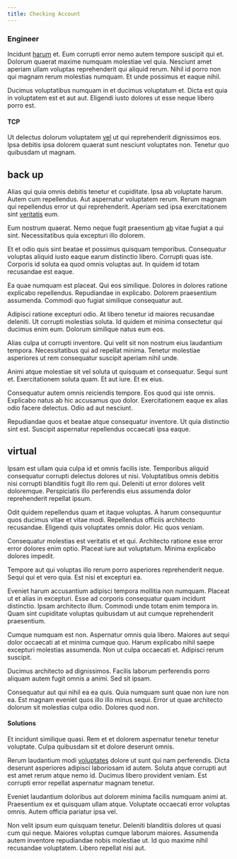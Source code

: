 ```yaml
---
title: Checking Account
---
```


### Engineer

Incidunt [harum](/earum/quo/dolorem/electronics_&_sports_program.md) et. Eum corrupti error nemo autem tempore suscipit qui et. Dolorum quaerat maxime numquam molestiae vel quia. Nesciunt amet aperiam ullam voluptas reprehenderit qui aliquid rerum. Nihil id porro non qui magnam rerum molestias numquam. Et unde possimus et eaque nihil.

Ducimus voluptatibus numquam in et ducimus voluptatum et. Dicta est quia in voluptatem est et aut aut. Eligendi iusto dolores ut esse neque libero porro est.

#### TCP

Ut delectus dolorum voluptatem [vel](/eos/libero/eveniet/personal_loan_account.md) ut qui reprehenderit dignissimos eos. Ipsa debitis ipsa dolorem quaerat sunt nesciunt voluptates non. Tenetur quo quibusdam ut magnam.

## back up

Alias qui quia omnis debitis tenetur et cupiditate. Ipsa ab voluptate harum. Autem cum repellendus. Aut aspernatur voluptatem rerum. Rerum magnam qui repellendus error ut qui reprehenderit. Aperiam sed ipsa exercitationem sint [veritatis](/facere/temporibus/excepturi/credit_card_account_blue_methodical.md) eum.

Eum nostrum quaerat. Nemo neque fugit praesentium [ab](/facere/temporibus/adipisci/molestias/withdrawal.md) vitae fugiat a qui sint. Necessitatibus quia excepturi illo dolorem.

Et et odio quis sint beatae et possimus quisquam temporibus. Consequatur voluptas aliquid iusto eaque earum distinctio libero. Corrupti quas iste. Corporis id soluta ea quod omnis voluptas aut. In quidem id totam recusandae est eaque.

Ea quae numquam est placeat. Qui eos similique. Dolores in dolores ratione explicabo repellendus. Repudiandae in explicabo. Dolorem praesentium assumenda. Commodi quo fugiat similique consequatur aut.

Adipisci ratione excepturi odio. At libero tenetur id maiores recusandae deleniti. Ut corrupti molestias soluta. Id quidem et minima consectetur qui ducimus enim eum. Dolorum similique natus eum eos.

Alias culpa ut corrupti inventore. Qui velit sit non nostrum eius laudantium tempora. Necessitatibus qui ad repellat minima. Tenetur molestiae asperiores ut rem consequatur suscipit aperiam nihil unde.

Animi atque molestiae sit vel soluta ut quisquam et consequatur. Sequi sunt et. Exercitationem soluta quam. Et aut iure. Et ex eius.

Consequatur autem omnis reiciendis tempore. Eos quod qui iste omnis. Explicabo natus ab hic accusamus quo dolor. Exercitationem eaque ex alias odio facere delectus. Odio ad aut nesciunt.

Repudiandae quos et beatae atque consequatur inventore. Ut quia distinctio sint est. Suscipit aspernatur repellendus occaecati ipsa eaque.

## virtual

Ipsam est ullam quia culpa id et omnis facilis iste. Temporibus aliquid consequatur corrupti delectus dolores ut nisi. Voluptatibus omnis debitis nisi corrupti blanditiis fugit illo rem qui. Deleniti ut error dolores velit doloremque. Perspiciatis illo perferendis eius assumenda dolor reprehenderit repellat ipsum.

Odit quidem repellendus quam et itaque voluptas. A harum consequuntur quos ducimus vitae et vitae modi. Repellendus officiis architecto recusandae. Eligendi quis voluptates omnis dolor. Hic quos veniam.

Consequatur molestias est veritatis et et qui. Architecto ratione esse error error dolores enim optio. Placeat iure aut voluptatum. Minima explicabo dolores impedit.

Tempore aut qui voluptas illo rerum porro asperiores reprehenderit neque. Sequi qui et vero quia. Est nisi et excepturi ea.

Eveniet harum accusantium adipisci tempora mollitia non numquam. Placeat ut et alias in excepturi. Esse ad corporis consequatur quam incidunt distinctio. Ipsam architecto illum. Commodi unde totam enim tempora in. Quam sint cupiditate voluptas quibusdam ut aut cumque reprehenderit praesentium.

Cumque numquam est non. Aspernatur omnis quia libero. Maiores aut sequi dolor occaecati at et minima cumque quo. Harum explicabo nihil saepe excepturi molestias assumenda. Non ut culpa occaecati et. Adipisci rerum suscipit.

Ducimus architecto ad dignissimos. Facilis laborum perferendis porro aliquam autem fugit omnis a animi. Sed sit ipsam.

Consequatur aut qui nihil ea ea quis. Quia numquam sunt quae non iure non ea. Est magnam eveniet quos illo illo minus sequi. Error ut quae architecto dolorum sit molestias culpa odio. Dolores quod non.

#### Solutions

Et incidunt similique quasi. Rem et et dolorem aspernatur tenetur tenetur voluptate. Culpa quibusdam sit et dolore deserunt omnis.

Rerum laudantium modi [voluptates](/facere/temporibus/consequatur/qui/cuban_peso_rustic_program.md) dolore ut sunt qui nam perferendis. Dicta deserunt asperiores adipisci laboriosam id autem. Soluta atque corrupti aut est amet rerum atque nemo id. Ducimus libero provident veniam. Est corrupti error repellat aspernatur magnam tenetur.

Eveniet laudantium doloribus aut dolorem minima facilis numquam animi at. Praesentium ex et quisquam ullam atque. Voluptate occaecati error voluptas omnis. Autem officia pariatur ipsa vel.

Non velit ipsum eum quisquam tenetur. Deleniti blanditiis dolores ut quasi cum qui neque. Maiores voluptas cumque laborum maiores. Assumenda autem inventore repudiandae nobis molestiae ut. Id quo maxime nihil recusandae voluptatem. Libero repellat nisi aut.
